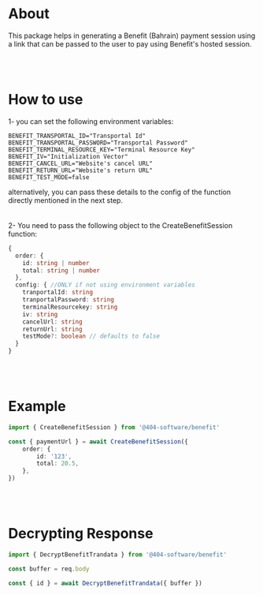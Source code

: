 # About

This package helps in generating a Benefit (Bahrain) payment session using a link that can be passed to the user to pay using Benefit's hosted session.

<br/><br/>

# How to use

1- you can set the following environment variables:

```shell
BENEFIT_TRANSPORTAL_ID="Transportal Id"
BENEFIT_TRANSPORTAL_PASSWORD="Transportal Password"
BENEFIT_TERMINAL_RESOURCE_KEY="Terminal Resource Key"
BENEFIT_IV="Initialization Vector"
BENEFIT_CANCEL_URL="Website's cancel URL"
BENEFIT_RETURN_URL="Website's return URL"
BENEFIT_TEST_MODE=false
```

alternatively, you can pass these details to the config of the function directly mentioned in the next step.
<br/><br/><br/>
2- You need to pass the following object to the CreateBenefitSession function:

```typescript
{
  order: {
    id: string | number
    total: string | number
  },
  config: { //ONLY if not using environment variables
    tranportalId: string
    tranportalPassword: string
    terminalResourcekey: string
    iv: string
    cancelUrl: string
    returnUrl: string
    testMode?: boolean // defaults to false
  }
}
```

<br/><br/>

# Example

```typescript
import { CreateBenefitSession } from '@404-software/benefit'

const { paymentUrl } = await CreateBenefitSession({
	order: {
		id: '123',
		total: 20.5,
	},
})
```

<br/><br/>

# Decrypting Response

```typescript
import { DecryptBenefitTrandata } from '@404-software/benefit'

const buffer = req.body

const { id } = await DecryptBenefitTrandata({ buffer })
```
